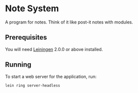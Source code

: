 # Note System
A program for notes. Think of it like post-it notes with modules.

## Prerequisites
You will need [Leiningen][] 2.0.0 or above installed.

[leiningen]: https://github.com/technomancy/leiningen

## Running
To start a web server for the application, run:

    lein ring server-headless

